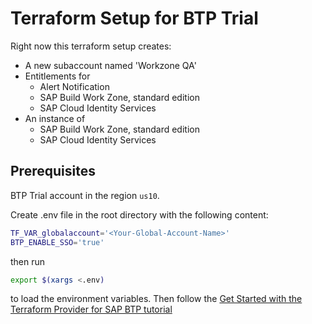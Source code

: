 # Terraform Setup for BTP Trial

Right now this terraform setup creates:

- A new subaccount named 'Workzone QA'
- Entitlements for
  - Alert Notification
  - SAP Build Work Zone, standard edition
  - SAP Cloud Identity Services
- An instance of
  - SAP Build Work Zone, standard edition
  - SAP Cloud Identity Services

## Prerequisites

BTP Trial account in the region `us10`.

Create .env file in the root directory with the following content:

```bash
TF_VAR_globalaccount='<Your-Global-Account-Name>'
BTP_ENABLE_SSO='true'
```

then run

```bash
export $(xargs <.env)
```

to load the environment variables. Then follow the [ Get Started with the Terraform Provider for SAP BTP tutorial](https://developers.sap.com/tutorials/btp-terraform-get-started.html)

